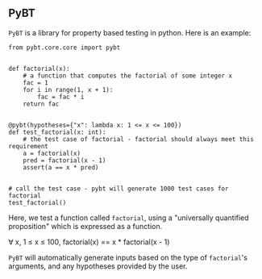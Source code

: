 ## PyBT

`PyBT` is a library for property based testing in python. Here is an example: 

```
from pybt.core.core import pybt


def factorial(x):
    # a function that computes the factorial of some integer x 
    fac = 1
    for i in range(1, x + 1):
        fac = fac * i
    return fac


@pybt(hypotheses={"x": lambda x: 1 <= x <= 100})
def test_factorial(x: int):
    # the test case of factorial - factorial should always meet this requirement
    a = factorial(x)
    pred = factorial(x - 1)
    assert(a == x * pred)


# call the test case - pybt will generate 1000 test cases for factorial
test_factorial()
```

Here, we test a function called `factorial`, using a "universally quantified proposition" which is expressed as a function. 

∀ x, 1 ≤ x ≤ 100, factorial(x) == x * factorial(x - 1)


`PyBT` will automatically generate inputs based on the type of `factorial`'s arguments, and any hypotheses provided by the user. 
